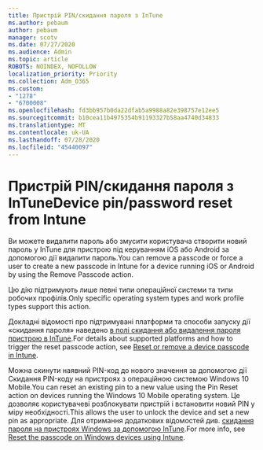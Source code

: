 ```yaml
---
title: Пристрій PIN/скидання пароля з InTune
ms.author: pebaum
author: pebaum
manager: scotv
ms.date: 07/27/2020
ms.audience: Admin
ms.topic: article
ROBOTS: NOINDEX, NOFOLLOW
localization_priority: Priority
ms.collection: Adm_O365
ms.custom:
- "1278"
- "6700008"
ms.openlocfilehash: fd3bb957b0da22dfab5a9988a82e398757e12ee5
ms.sourcegitcommit: b10cea11b4975354b91193327b58aa4740d34833
ms.translationtype: MT
ms.contentlocale: uk-UA
ms.lasthandoff: 07/28/2020
ms.locfileid: "45440097"
---
```

# <a name="device-pinpassword-reset-from-intune"></a><span data-ttu-id="60ea2-102">Пристрій PIN/скидання пароля з InTune</span><span class="sxs-lookup"><span data-stu-id="60ea2-102">Device pin/password reset from Intune</span></span>

<span data-ttu-id="60ea2-103">Ви можете видалити пароль або змусити користувача створити новий пароль у InTune для пристрою під керуванням iOS або Android за допомогою дії видалити пароль.</span><span class="sxs-lookup"><span data-stu-id="60ea2-103">You can remove a passcode or force a user to create a new passcode in Intune for a device running iOS or Android by using the Remove Passcode action.</span></span>

<span data-ttu-id="60ea2-104">Цю дію підтримують лише певні типи операційної системи та типи робочих профілів.</span><span class="sxs-lookup"><span data-stu-id="60ea2-104">Only specific operating system types and work profile types support this action.</span></span>

<span data-ttu-id="60ea2-105">Докладні відомості про підтримувані платформи та способи запуску дії «скидання пароля» наведено [в полі скидання або видалення пароля пристрою в InTune](https://docs.microsoft.com/intune/device-passcode-reset).</span><span class="sxs-lookup"><span data-stu-id="60ea2-105">For details about supported platforms and how to trigger the reset passcode action, see [Reset or remove a device passcode in Intune](https://docs.microsoft.com/intune/device-passcode-reset).</span></span>

<span data-ttu-id="60ea2-106">Можна скинути наявний PIN-код до нового значення за допомогою дії Скидання PIN-коду на пристроях з операційною системою Windows 10 Mobile.</span><span class="sxs-lookup"><span data-stu-id="60ea2-106">You can reset an existing pin to a new value using the Pin Reset action on devices running the Windows 10 Mobile operating system.</span></span> <span data-ttu-id="60ea2-107">Це дозволяє користувачеві розблокувати пристрій і встановити новий PIN у міру необхідності.</span><span class="sxs-lookup"><span data-stu-id="60ea2-107">This allows the user to unlock the device and set a new pin as appropriate.</span></span> <span data-ttu-id="60ea2-108">Для отримання додаткових відомостей див. [скидання пароля на пристроях Windows за допомогою InTune](https://docs.microsoft.com/intune/device-windows-pin-reset).</span><span class="sxs-lookup"><span data-stu-id="60ea2-108">For more info, see [Reset the passcode on Windows devices using Intune](https://docs.microsoft.com/intune/device-windows-pin-reset).</span></span>
